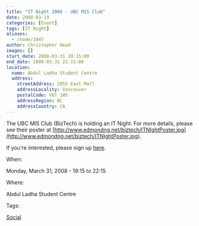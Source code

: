 ```yaml
---
title: "IT Night 2008 - UBC MIS Club"
date: 2008-03-19
categories: [Event]
tags: [IT Night]
aliases:
  - /node/1047
author: Christopher Head
images: []
start_date: 2008-03-31 19:15:00
end_date: 2008-03-31 22:15:00
location:
  name: Abdul Ladha Student Centre
  address:
    streetAddress: 2055 East Mall
    addressLocality: Vancouver
    postalCode: V6T 1W5
    addressRegion: BC
    addressCountry: CA
---
```


The UBC MIS Club (BizTech) is holding an IT Night. For more details, please see their poster at [http://www.edmondng.net/biztech/ITNIghtPoster.jpg](http://www.edmondng.net/biztech/ITNIghtPoster.jpg).

If you're interested, please sign up [here](http://ubcbiztech.com/event_attendee_signup.php).

When: 

Monday, March 31, 2008 - 19:15 to 22:15

Where: 

Abdul Ladha Student Centre

Tags: 

[Social](/social)

